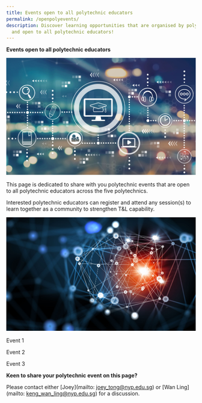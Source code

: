 ```yaml
---
title: Events open to all polytechnic educators
permalink: /openpolyevents/
description: Discover learning opportunities that are organised by polytechnics
  and open to all polytechnic educators!
---
```

**Events open to all polytechnic educators**

![](/images/117303261_ML.jpg)

This page is dedicated to share with you polytechnic events that are open to all polytechnic educators across the five polytechnics. 

Interested polytechnic educators can register and attend any session(s) to learn together as a community to strengthen T&L capability.

![](/images/Landing%20images/50081324_ML.jpg)

  

Event 1

Event 2

Event 3
 
 
    
    
**Keen to share your polytechnic  event on this page?**

Please contact either [Joey](mailto: joey_tong@nyp.edu.sg) or [Wan Ling](mailto: keng_wan_ling@nyp.edu.sg) for a discussion.